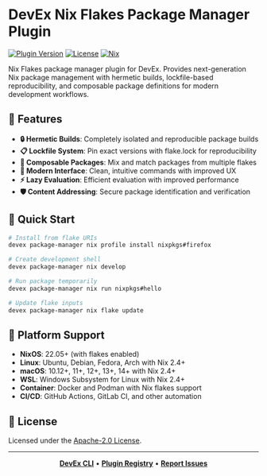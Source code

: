 # DevEx Nix Flakes Package Manager Plugin

[![Plugin Version](https://img.shields.io/badge/Version-1.0.0-green)](../../CHANGELOG.md)
[![License](https://img.shields.io/github/license/jameswlane/devex)](../../../LICENSE)
[![Nix](https://img.shields.io/badge/Nix-Flakes-5277C3?logo=nixos)](https://nixos.wiki/wiki/Flakes)

Nix Flakes package manager plugin for DevEx. Provides next-generation Nix package management with hermetic builds, lockfile-based reproducibility, and composable package definitions for modern development workflows.

## 🚀 Features

- **🔒 Hermetic Builds**: Completely isolated and reproducible package builds
- **📋 Lockfile System**: Pin exact versions with flake.lock for reproducibility
- **🧩 Composable Packages**: Mix and match packages from multiple flakes
- **🚀 Modern Interface**: Clean, intuitive commands with improved UX
- **⚡ Lazy Evaluation**: Efficient evaluation with improved performance
- **🛡️ Content Addressing**: Secure package identification and verification

## 🚀 Quick Start

```bash
# Install from flake URIs
devex package-manager nix profile install nixpkgs#firefox

# Create development shell
devex package-manager nix develop

# Run package temporarily
devex package-manager nix run nixpkgs#hello

# Update flake inputs
devex package-manager nix flake update
```

## 🚀 Platform Support

- **NixOS**: 22.05+ (with flakes enabled)
- **Linux**: Ubuntu, Debian, Fedora, Arch with Nix 2.4+
- **macOS**: 10.12+, 11+, 12+, 13+, 14+ with Nix 2.4+
- **WSL**: Windows Subsystem for Linux with Nix 2.4+
- **Container**: Docker and Podman with Nix flakes support
- **CI/CD**: GitHub Actions, GitLab CI, and other automation

## 📄 License

Licensed under the [Apache-2.0 License](../../../LICENSE).

---

<div align="center">

**[DevEx CLI](../../cli)** • **[Plugin Registry](https://registry.devex.sh)** • **[Report Issues](https://github.com/jameswlane/devex/issues)**

</div>
